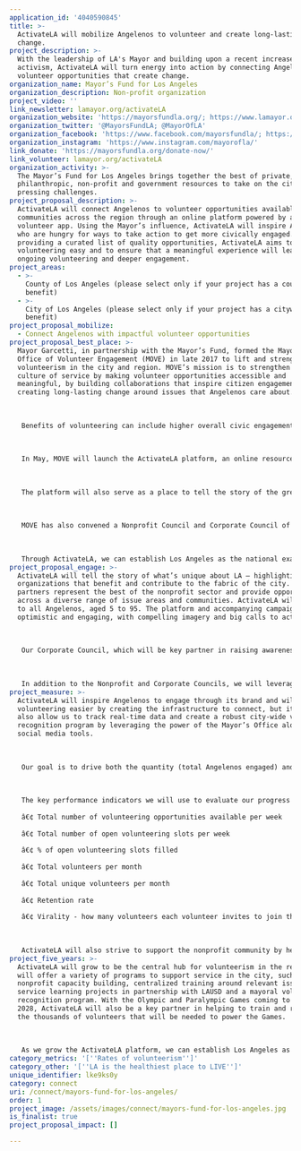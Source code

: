 ```yaml
---
application_id: '4040590845'
title: >-
  ActivateLA will mobilize Angelenos to volunteer and create long-lasting
  change.
project_description: >-
  With the leadership of LA's Mayor and building upon a recent increase in local
  activism, ActivateLA will turn energy into action by connecting Angelenos to
  volunteer opportunities that create change.
organization_name: Mayor’s Fund for Los Angeles
organization_description: Non-profit organization
project_video: ''
link_newsletter: lamayor.org/activateLA
organization_website: 'https://mayorsfundla.org/; https://www.lamayor.org/'
organization_twitter: '@MayorsFundLA; @MayorOfLA'
organization_facebook: 'https://www.facebook.com/mayorsfundla/; https://www.facebook.com/MayorOfLA/'
organization_instagram: 'https://www.instagram.com/mayorofla/'
link_donate: 'https://mayorsfundla.org/donate-now/'
link_volunteer: lamayor.org/activateLA
organization_activity: >-
  The Mayor’s Fund for Los Angeles brings together the best of private,
  philanthropic, non-profit and government resources to take on the city’s most
  pressing challenges.
project_proposal_description: >-
  ActivateLA will connect Angelenos to volunteer opportunities available in
  communities across the region through an online platform powered by a mobile
  volunteer app. Using the Mayor’s influence, ActivateLA will inspire Angelenos
  who are hungry for ways to take action to get more civically engaged. By
  providing a curated list of quality opportunities, ActivateLA aims to make
  volunteering easy and to ensure that a meaningful experience will lead to
  ongoing volunteering and deeper engagement.
project_areas:
  - >-
    County of Los Angeles (please select only if your project has a countywide
    benefit)
  - >-
    City of Los Angeles (please select only if your project has a citywide
    benefit)
project_proposal_mobilize:
  - Connect Angelenos with impactful volunteer opportunities
project_proposal_best_place: >-
  Mayor Garcetti, in partnership with the Mayor’s Fund, formed the Mayor’s
  Office of Volunteer Engagement (MOVE) in late 2017 to lift and strengthen
  volunteerism in the city and region. MOVE’s mission is to strengthen L.A.’s
  culture of service by making volunteer opportunities accessible and
  meaningful, by building collaborations that inspire citizen engagement, and by
  creating long-lasting change around issues that Angelenos care about.
   
    
   
   Benefits of volunteering can include higher overall civic engagement, improved health, skills development, and lower criminal activity. Volunteering makes our communities stronger and more resilient. Corporate-based volunteerism builds employee culture and is a key component to corporate social responsibility efforts. 
   
   
   
   In May, MOVE will launch the ActivateLA platform, an online resource that includes a curated list of volunteer opportunities in order to easily connect Angelenos to opportunities that are available in local communities across the region and that build on a diverse collection of skills. The volunteer opportunities featured on the site will represent the best of Los Angeles with MOVE’s vetted nonprofit partners posting opportunities as they become available. The platform will be powered by Golden, the leading volunteer mobile app. The Golden app features technical capabilities that will allow MOVE to capture valuable data to best inform how to grow volunteerism in the city and the region. Golden aims to solve one key challenge of volunteering — recruiting and converting volunteers — by making signing up easy and fun with clear, engaging descriptions and real-time logistics (like automated sign-in). In addition, Golden includes a backend dashboard that tracks key metrics and analytics, including economic value of volunteer time logged, percentage of new versus returning volunteers, interests and search terms, and a zip code heat map. 
   
   
   
   The platform will also serve as a place to tell the story of the great work being done by volunteers from nonprofits, corporations and institutions across the city and region, and will provide space to acknowledge and thank partners. 
   
   
   
   MOVE has also convened a Nonprofit Council and Corporate Council of leading nonprofit organizations and companies from across the city to come together to support ActivateLA. These groups serve as key advisors and give input on how MOVE can best support corporate programs and the needs of nonprofits in the region. Going forward, the Nonprofit Council and Corporate Council will partner with MOVE to launch other programs to strengthen the city’s culture of volunteerism.
   
   
   
   Through ActivateLA, we can establish Los Angeles as the national example of how government, nonprofits, foundations, and companies can partner to productively address our local issues together.
project_proposal_engage: >-
  ActivateLA will tell the story of what’s unique about LA — highlighting the
  organizations that benefit and contribute to the fabric of the city. Our
  partners represent the best of the nonprofit sector and provide opportunities
  across a diverse range of issue areas and communities. ActivateLA will appeal
  to all Angelenos, aged 5 to 95. The platform and accompanying campaign will be
  optimistic and engaging, with compelling imagery and big calls to action.
   
   
   
   Our Corporate Council, which will be key partner in raising awareness about ActivateLA, is made of up leaders from a diverse range of industries. 
   
   
   
   In addition to the Nonprofit and Corporate Councils, we will leverage additional partners and networks to engage Angelenos in ActivateLA including the Department of Neighborhood Empowerment, the Mayor’s field representatives, city departments like Recreation and Parks and the Central Library, the Mayor’s Youth Council, LA City employees, including retired public servants and more.
project_measure: >-
  ActivateLA will inspire Angelenos to engage through its brand and will make
  volunteering easier by creating the infrastructure to connect, but it will
  also allow us to track real-time data and create a robust city-wide volunteer
  recognition program by leveraging the power of the Mayor’s Office alongside
  social media tools. 
   
   
   
   Our goal is to drive both the quantity (total Angelenos engaged) and consistency (multiple instances of engagement per year) of volunteering in the city and region to not only meet but to exceed the national average. To help reach LA2050’s goal of a 65% volunteer rate by the year 2050, we aim to raise the volunteer participation rate from 19% to 26% over the next 5 years.
   
   
   
   The key performance indicators we will use to evaluate our progress and track our success, include: 
   
   â€¢ Total number of volunteering opportunities available per week
   
   â€¢ Total number of open volunteering slots per week
   
   â€¢ % of open volunteering slots filled
   
   â€¢ Total volunteers per month
   
   â€¢ Total unique volunteers per month
   
   â€¢ Retention rate
   
   â€¢ Virality - how many volunteers each volunteer invites to join them
   
   
   
   ActivateLA will also strive to support the nonprofit community by helping to ensure that its needs are met through meaningful volunteer engagement. We will look at the percentage of available spots filled and monitor the ‘take rate’ of posted opportunities to give organizations feedback on how opportunities are presented.
project_five_years: >-
  ActivateLA will grow to be the central hub for volunteerism in the region and
  will offer a variety of programs to support service in the city, such as
  nonprofit capacity building, centralized training around relevant issues,
  service learning projects in partnership with LAUSD and a mayoral volunteer
  recognition program. With the Olympic and Paralympic Games coming to LA in
  2028, ActivateLA will also be a key partner in helping to train and recruit
  the thousands of volunteers that will be needed to power the Games.
   
   
   
   As we grow the ActivateLA platform, we can establish Los Angeles as the model of how government, nonprofits, foundations, and companies can partner to productively address our local issues together using technology and collaboration.
category_metrics: '[''Rates of volunteerism'']'
category_other: '[''LA is the healthiest place to LIVE'']'
unique_identifier: lke9ks0y
category: connect
uri: /connect/mayors-fund-for-los-angeles/
order: 1
project_image: /assets/images/connect/mayors-fund-for-los-angeles.jpg
is_finalist: true
project_proposal_impact: []

---
```

